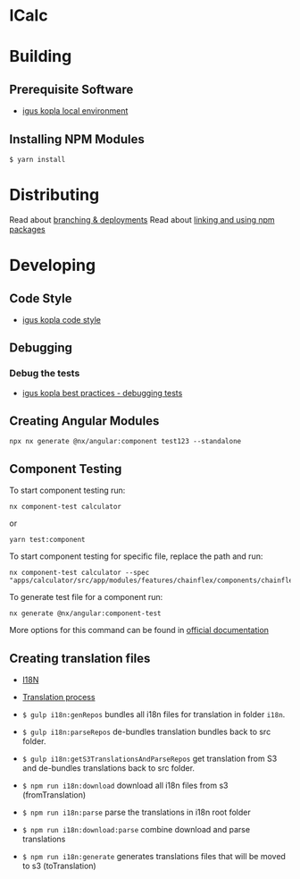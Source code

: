 # ICalc

# Building

## Prerequisite Software

- [igus kopla local environment](https://igusdev.atlassian.net/wiki/display/KINF/Lokale+Entwicklungsumgebung)

## Installing NPM Modules

```shell
$ yarn install
```

# Distributing

Read about [branching & deployments](https://igusdev.atlassian.net/wiki/pages/viewpage.action?pageId=8224800)
Read about [linking and using npm packages](https://igusdev.atlassian.net/wiki/display/KOPLA10/NPM+Verlinkung)

# Developing

## Code Style

- [igus kopla code style](https://igusdev.atlassian.net/wiki/display/KOPLA10/Allgemeine+Konventionen#space-menu-link-content)

## Debugging

### Debug the tests

- [igus kopla best practices - debugging tests](https://igusdev.atlassian.net/wiki/display/KOPLA10/Best+practices#Bestpractices-Debugging)

## Creating Angular Modules

```shell
npx nx generate @nx/angular:component test123 --standalone
```

## Component Testing

To start component testing run:

```shell
nx component-test calculator
```

or

```shell
yarn test:component
```

To start component testing for specific file, replace the path and run:

```shell
nx component-test calculator --spec "apps/calculator/src/app/modules/features/chainflex/components/chainflex/chainflex.component.cy.ts"
```

To generate test file for a component run:

```shell
nx generate @nx/angular:component-test
```

More options for this command can be found in [official documentation](https://nx.dev/nx-api/angular/generators/component-test#nxangularcomponenttest)

## Creating translation files

- [I18N](https://igusdev.atlassian.net/wiki/display/KOPLA10/I18n)
- [Translation process](https://igusdev.atlassian.net/wiki/display/KOPLA10/Translation+process)

- `$ gulp i18n:genRepos` bundles all i18n files for translation in folder `i18n`.
- `$ gulp i18n:parseRepos` de-bundles translation bundles back to src folder.
- `$ gulp i18n:getS3TranslationsAndParseRepos` get translation from S3 and de-bundles translations back to src folder.

- `$ npm run i18n:download` download all i18n files from s3 (fromTranslation)
- `$ npm run i18n:parse` parse the translations in i18n root folder
- `$ npm run i18n:download:parse` combine download and parse translations
- `$ npm run i18n:generate` generates translations files that will be moved to s3 (toTranslation)
